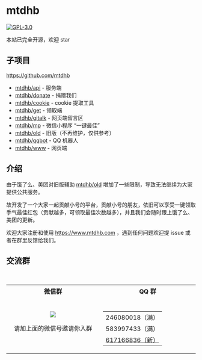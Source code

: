 # mtdhb

[![GPL-3.0](https://img.shields.io/badge/license-GPL--3.0-blue.svg)](LICENSE)

本站已完全开源，欢迎 star

## 子项目

https://github.com/mtdhb

* [mtdhb/api](https://github.com/mtdhb/api) - 服务端
* [mtdhb/donate](https://github.com/mtdhb/donate) - 捐赠我们
* [mtdhb/cookie](https://github.com/mtdhb/cookie) - cookie 提取工具
* [mtdhb/get](https://github.com/mtdhb/get) - 领取端
* [mtdhb/gitalk](https://github.com/mtdhb/gitalk) - 网页端留言区
* [mtdhb/mp](https://github.com/mtdhb/mp) - 微信小程序 “一键最佳”
* [mtdhb/old](https://github.com/mtdhb/old) - 旧版（不再维护，仅供参考）
* [mtdhb/qqbot](https://github.com/mtdhb/qqbot) - QQ 机器人
* [mtdhb/www](https://github.com/mtdhb/www) - 网页端

## 介绍

由于饿了么、美团对旧版辅助 [mtdhb/old](https://github.com/mtdhb/old) 增加了一些限制，导致无法继续为大家提供公共服务。

故开发了一个大家一起贡献小号的平台，贡献小号的朋友，依旧可以享受一键领取手气最佳红包（贡献越多，可领取最佳次数越多），并且我们会随时跟上饿了么、美团的更新。

欢迎大家注册和使用 https://www.mtdhb.com ，遇到任何问题欢迎提 issue 或者在群里反馈给我们。

## 交流群

<table>
  <tr></tr>
  <tr>
    <th>微信群</th>
    <th>QQ 群</th>
  </tr>
  <tr>
    <td align="center" width="250">
      <img src="https://user-images.githubusercontent.com/8413791/38773412-3e896818-407e-11e8-84d4-842fa3b04d08.png"><p>请加上面的微信号邀请你入群</p>
    </td>
    <td align="center" width="250">
      <table>
        <tr><td>246080018（满）</td></tr>
        <tr><td>583997433（满）</td></tr>
        <tr><td><a href="https://shang.qq.com/wpa/qunwpa?idkey=716520d506845906eb56c91c53e3213ceaddbd99f704c4afa6c1761b388311db">617166836（新）</a></td></tr>
      </table>
    </td>
  </tr>
</table>

